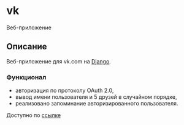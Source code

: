 # vk
Веб-приложение

## Описание

Веб-приложение для vk.com на [Django](https://github.com/django/django).

### Функционал

* авторизация по протоколу OAuth 2.0,
* вывод имени пользователя и 5 друзей в случайном порядке,
* реализовано запоминание авторизированного пользователя.

Доступно по [ссылке](http://44ec43aa-2e14-4ff1-ada3-d1b2e4418b0e.pub.cloud.scaleway.com:8000/dj_vk_app/)
